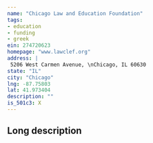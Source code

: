 ```yaml
---
name: "Chicago Law and Education Foundation"
tags:
- education
- funding
- greek
ein: 274720623
homepage: "www.lawclef.org"
address: |
 5206 West Carmen Avenue, \nChicago, IL 60630
state: "IL"
city: "Chicago"
lng: -87.75803
lat: 41.973404
description: ""
is_501c3: X
---
```


## Long description


